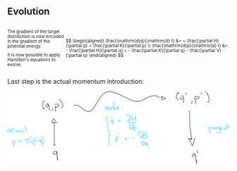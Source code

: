 ## Evolution

<div style="display: flex; justify-content: space-around">
<div style="align-self: center">
<p style="font-size: 0.7em">
The <span class="hlight blue">gradient</span> of the <span class="txtclr
blue">target distribution</span> is now encoded in the gradient of the <span
class="txtclr blue">potential energy</span>.
</p>
<p style="font-size: 0.7em">
It is now possible to apply <span class="hlight green">Hamilton's equations</span> to evolve.
</p>
</div>
<div style="align-self: center">
<p style="font-size: 0.7em">
$$
\begin{aligned}
\frac{\mathrm{d}q}{\mathrm{d} t} &= + \frac{\partial H}{\partial p} = \frac{\partial K}{\partial p} \\ \frac{\mathrm{d}p}{\mathrm{d} t} &= - \frac{\partial H}{\partial q} = - \frac{\partial K}{\partial q} - \frac{\partial V}{\partial q}
\end{aligned}
$$
</p>
</div>
</div>

Last step is the actual momentum introduction:

<img src="assets/momentum-step.png">
